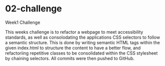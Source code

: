 # 02-challenge
Week1 Challenge

This weeks challenge is to refactor a webpage to meet accessibility standards, as well as consolodating the applications CSS selectors to follow a semantic structure. This is done by writing semantic HTML tags within the given index.html to structure the content to have a better flow, and refactoriing repetitive classes to be consolidated within the CSS stylesheet by chaining selectors. All commits were then pushed to GitHub.


